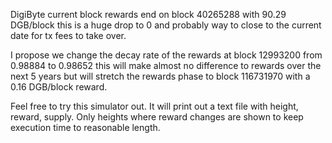 DigiByte current block rewards end on block 40265288 with 90.29 DGB/block this is a huge drop to 0 and probably way to close to the current date for tx fees to take over.

I propose we change the decay rate of the rewards at block 12993200 from 0.98884 to 0.98652 this will make almost no difference to rewards over the next 5 years but will stretch the rewards phase to block 116731970 with a 0.16 DGB/block reward.

Feel free to try this simulator out.  It will print out a text file with height, reward, supply.  Only heights where reward changes are shown to keep execution time to reasonable length.
